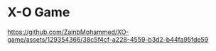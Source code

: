 # X-O Game


https://github.com/ZainbMohammed/XO-game/assets/129354366/38c5f4cf-a228-4559-b3d2-b44fa95fde59

